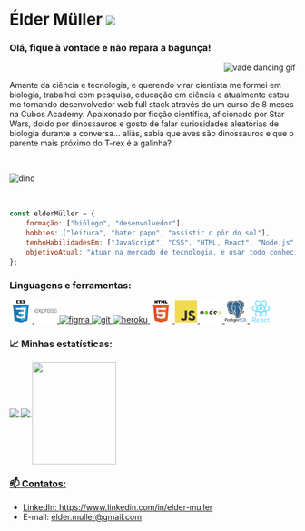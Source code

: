 # Élder Müller <img src=https://user-images.githubusercontent.com/94017088/170396915-44a293fa-9180-421d-b6e8-8691e934fb24.gif width="29px">

### Olá, fique à vontade e não repara a bagunça!  

<img align="right" padding-left= "0px" alt="vade dancing gif" src="https://user-images.githubusercontent.com/94017088/170401486-bd4b00b5-7128-4fb3-8900-9d658daf6494.gif">

<br>

Amante da ciência e tecnologia, e querendo virar cientista me formei em biologia, trabalhei com pesquisa, educação em ciência e atualmente estou me tornando desenvolvedor web full stack através de um curso de 8 meses na Cubos Academy.
Apaixonado por ficção científica, aficionado por Star Wars, doido por dinossauros e gosto de falar curiosidades aleatórias de biologia durante a conversa... aliás, sabia que aves são dinossauros e que o parente mais próximo do T-rex é a galinha?

<br>

![dino](https://user-images.githubusercontent.com/94017088/170399592-32c9a6b9-c4ec-46b5-8c35-ecdfe97c6d27.gif)

<br>

```javascript
const elderMüller = {
    formação: ["biólogo", "desenvolvedor"],
    hobbies: ["leitura", "bater papo", "assistir o pôr do sol"],
    tenhoHabilidadesEm: ["JavaScript", "CSS", "HTML, React", "Node.js", "PostgreSQL", "Git"],
    objetivoAtual: "Atuar na mercado de tecnologia, e usar todo conhecimento adquirido até aqui para transformação de realidades"
};
```

### Linguagens e ferramentas:

<p align="left"> <a href="https://www.w3schools.com/css/" target="_blank"> <img src="https://raw.githubusercontent.com/devicons/devicon/master/icons/css3/css3-original-wordmark.svg" alt="css3" width="40" height="40"/> </a> <a href="https://expressjs.com" target="_blank"> <img src="https://raw.githubusercontent.com/devicons/devicon/master/icons/express/express-original-wordmark.svg" alt="express" width="40" height="40"/> </a> <a href="https://www.figma.com/" target="_blank"> <img src="https://www.vectorlogo.zone/logos/figma/figma-icon.svg" alt="figma" width="40" height="40"/> </a> <a href="https://git-scm.com/" target="_blank"> <img src="https://www.vectorlogo.zone/logos/git-scm/git-scm-icon.svg" alt="git" width="40" height="40"/> </a> <a href="https://heroku.com" target="_blank"> <img src="https://www.vectorlogo.zone/logos/heroku/heroku-icon.svg" alt="heroku" width="40" height="40"/> </a> <a href="https://www.w3.org/html/" target="_blank"> <img src="https://raw.githubusercontent.com/devicons/devicon/master/icons/html5/html5-original-wordmark.svg" alt="html5" width="40" height="40"/> </a> <a href="https://developer.mozilla.org/en-US/docs/Web/JavaScript" target="_blank"> <img src="https://raw.githubusercontent.com/devicons/devicon/master/icons/javascript/javascript-original.svg" alt="javascript" width="40" height="40"/> </a> <a href="https://nodejs.org" target="_blank"> <img src="https://raw.githubusercontent.com/devicons/devicon/master/icons/nodejs/nodejs-original-wordmark.svg" alt="nodejs" width="40" height="40"/> </a> <a href="https://www.postgresql.org" target="_blank"> <img src="https://raw.githubusercontent.com/devicons/devicon/master/icons/postgresql/postgresql-original-wordmark.svg" alt="postgresql" width="40" height="40"/> </a> <a href="https://reactjs.org/" target="_blank"> <img src="https://raw.githubusercontent.com/devicons/devicon/master/icons/react/react-original-wordmark.svg" alt="react" width="40" height="40"/> </a> </p>

### 📈 Minhas estatísticas:

<div>
  <a href="https://github.com/eldermuller">
  <img height="160em"   align="center" src="https://github-readme-stats.vercel.app/api?username=eldermuller&show_icons=true&theme=react&include_all_commits=true&count_private=true"/>
  <img height="160em"  align="center" src="https://github-readme-stats.vercel.app/api/top-langs/?username=eldermuller&layout=compact&langs_count=7&theme=react" />

  <img align="center" width="148" height="180" src="https://media1.tenor.com/images/68e8337fb4eb7e40645d832c64762a8b/tenor.gif?itemid=19443613">
</div>
    
### 📫 Contatos:
- LinkedIn: https://www.linkedin.com/in/elder-muller
- E-mail: elder.muller@gmail.com
